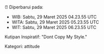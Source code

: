 ⏰ Diperbarui pada:
- WIB: Sabtu, 29 Maret 2025 04.23.55 UTC
- WITA: Sabtu, 29 Maret 2025 05.23.55 UTC
- WIT: Sabtu, 29 Maret 2025 06.23.55 UTC

Kutipan Inspiratif:
"Dont Copy My Style."


Kategori: attitude

